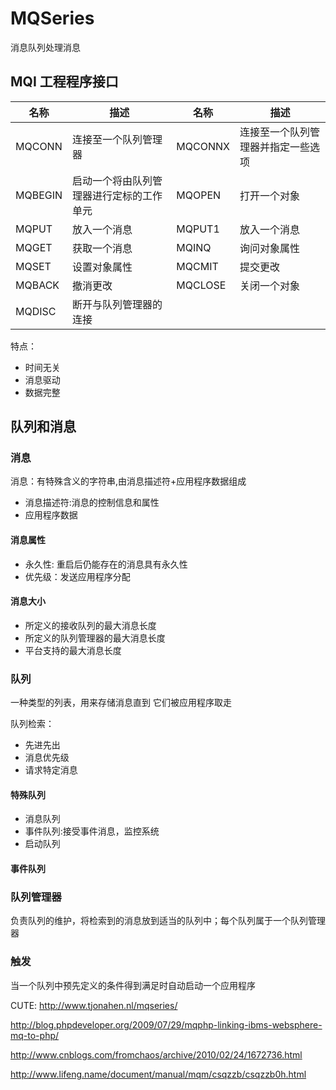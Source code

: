 # MQSeries

消息队列处理消息

## MQI 工程程序接口

| 名称    | 描述                                     | 名称    | 描述                               |
|---------|------------------------------------------|---------|------------------------------------|
| MQCONN  | 连接至一个队列管理器                     | MQCONNX | 连接至一个队列管理器并指定一些选项 |
| MQBEGIN | 启动一个将由队列管理器进行定标的工作单元 | MQOPEN  | 打开一个对象                       |
| MQPUT   | 放入一个消息                             | MQPUT1  | 放入一个消息                       |
| MQGET   | 获取一个消息                             | MQINQ   | 询问对象属性                       |
| MQSET   | 设置对象属性                             | MQCMIT  | 提交更改                           |
| MQBACK  | 撤消更改                                 | MQCLOSE | 关闭一个对象                       |
| MQDISC  | 断开与队列管理器的连接                   |

特点：

- 时间无关
- 消息驱动
- 数据完整

## 队列和消息

### 消息

消息：有特殊含义的字符串,由消息描述符+应用程序数据组成

- 消息描述符:消息的控制信息和属性
- 应用程序数据

#### 消息属性

- 永久性: 重启后仍能存在的消息具有永久性
- 优先级：发送应用程序分配

#### 消息大小


- 所定义的接收队列的最大消息长度
- 所定义的队列管理器的最大消息长度
- 平台支持的最大消息长度

### 队列

一种类型的列表，用来存储消息直到 它们被应用程序取走

队列检索：

- 先进先出
- 消息优先级
- 请求特定消息

#### 特殊队列

- 消息队列
- 事件队列:接受事件消息，监控系统
- 启动队列

#### 事件队列

### 队列管理器

负责队列的维护，将检索到的消息放到适当的队列中；每个队列属于一个队列管理器

### 触发

当一个队列中预先定义的条件得到满足时自动启动一个应用程序

CUTE:
http://www.tjonahen.nl/mqseries/

http://blog.phpdeveloper.org/2009/07/29/mqphp-linking-ibms-websphere-mq-to-php/

http://www.cnblogs.com/fromchaos/archive/2010/02/24/1672736.html

http://www.lifeng.name/document/manual/mqm/csqzzb/csqzzb0h.html
